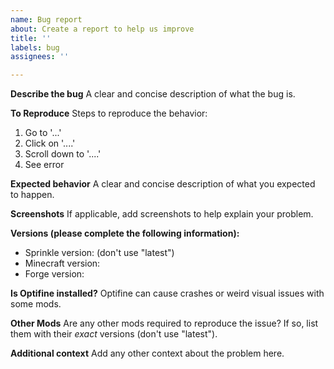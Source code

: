 ```yaml
---
name: Bug report
about: Create a report to help us improve
title: ''
labels: bug
assignees: ''

---
```


**Describe the bug**
A clear and concise description of what the bug is.

**To Reproduce**
Steps to reproduce the behavior:
1. Go to '...'
2. Click on '....'
3. Scroll down to '....'
4. See error

**Expected behavior**
A clear and concise description of what you expected to happen.

**Screenshots**
If applicable, add screenshots to help explain your problem.

**Versions (please complete the following information):**
 - Sprinkle version: (don't use "latest")
 - Minecraft version:
 - Forge version:

**Is Optifine installed?**
Optifine can cause crashes or weird visual issues with some mods.

**Other Mods**
Are any other mods required to reproduce the issue? If so, list them with their *exact* versions (don't use "latest").


**Additional context**
Add any other context about the problem here.
